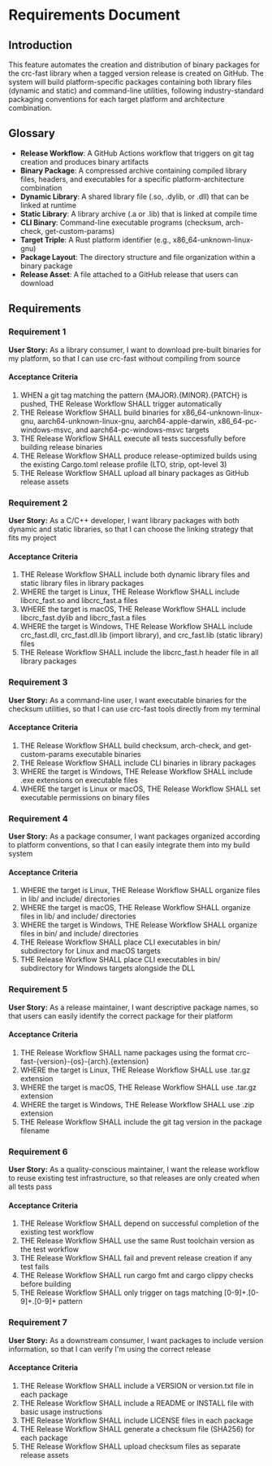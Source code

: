 # Requirements Document

## Introduction

This feature automates the creation and distribution of binary packages for the crc-fast library when a tagged version release is created on GitHub. The system will build platform-specific packages containing both library files (dynamic and static) and command-line utilities, following industry-standard packaging conventions for each target platform and architecture combination.

## Glossary

- **Release Workflow**: A GitHub Actions workflow that triggers on git tag creation and produces binary artifacts
- **Binary Package**: A compressed archive containing compiled library files, headers, and executables for a specific platform-architecture combination
- **Dynamic Library**: A shared library file (.so, .dylib, or .dll) that can be linked at runtime
- **Static Library**: A library archive (.a or .lib) that is linked at compile time
- **CLI Binary**: Command-line executable programs (checksum, arch-check, get-custom-params)
- **Target Triple**: A Rust platform identifier (e.g., x86_64-unknown-linux-gnu)
- **Package Layout**: The directory structure and file organization within a binary package
- **Release Asset**: A file attached to a GitHub release that users can download

## Requirements

### Requirement 1

**User Story:** As a library consumer, I want to download pre-built binaries for my platform, so that I can use crc-fast without compiling from source

#### Acceptance Criteria

1. WHEN a git tag matching the pattern {MAJOR}.{MINOR}.{PATCH} is pushed, THE Release Workflow SHALL trigger automatically
2. THE Release Workflow SHALL build binaries for x86_64-unknown-linux-gnu, aarch64-unknown-linux-gnu, aarch64-apple-darwin, x86_64-pc-windows-msvc, and aarch64-pc-windows-msvc targets
3. THE Release Workflow SHALL execute all tests successfully before building release binaries
4. THE Release Workflow SHALL produce release-optimized builds using the existing Cargo.toml release profile (LTO, strip, opt-level 3)
5. THE Release Workflow SHALL upload all binary packages as GitHub release assets

### Requirement 2

**User Story:** As a C/C++ developer, I want library packages with both dynamic and static libraries, so that I can choose the linking strategy that fits my project

#### Acceptance Criteria

1. THE Release Workflow SHALL include both dynamic library files and static library files in library packages
2. WHERE the target is Linux, THE Release Workflow SHALL include libcrc_fast.so and libcrc_fast.a files
3. WHERE the target is macOS, THE Release Workflow SHALL include libcrc_fast.dylib and libcrc_fast.a files
4. WHERE the target is Windows, THE Release Workflow SHALL include crc_fast.dll, crc_fast.dll.lib (import library), and crc_fast.lib (static library) files
5. THE Release Workflow SHALL include the libcrc_fast.h header file in all library packages

### Requirement 3

**User Story:** As a command-line user, I want executable binaries for the checksum utilities, so that I can use crc-fast tools directly from my terminal

#### Acceptance Criteria

1. THE Release Workflow SHALL build checksum, arch-check, and get-custom-params executable binaries
2. THE Release Workflow SHALL include CLI binaries in library packages
3. WHERE the target is Windows, THE Release Workflow SHALL include .exe extensions on executable files
4. WHERE the target is Linux or macOS, THE Release Workflow SHALL set executable permissions on binary files

### Requirement 4

**User Story:** As a package consumer, I want packages organized according to platform conventions, so that I can easily integrate them into my build system

#### Acceptance Criteria

1. WHERE the target is Linux, THE Release Workflow SHALL organize files in lib/ and include/ directories
2. WHERE the target is macOS, THE Release Workflow SHALL organize files in lib/ and include/ directories
3. WHERE the target is Windows, THE Release Workflow SHALL organize files in bin/ and include/ directories
4. THE Release Workflow SHALL place CLI executables in bin/ subdirectory for Linux and macOS targets
5. THE Release Workflow SHALL place CLI executables in bin/ subdirectory for Windows targets alongside the DLL

### Requirement 5

**User Story:** As a release maintainer, I want descriptive package names, so that users can easily identify the correct package for their platform

#### Acceptance Criteria

1. THE Release Workflow SHALL name packages using the format crc-fast-{version}-{os}-{arch}.{extension}
2. WHERE the target is Linux, THE Release Workflow SHALL use .tar.gz extension
3. WHERE the target is macOS, THE Release Workflow SHALL use .tar.gz extension
4. WHERE the target is Windows, THE Release Workflow SHALL use .zip extension
5. THE Release Workflow SHALL include the git tag version in the package filename

### Requirement 6

**User Story:** As a quality-conscious maintainer, I want the release workflow to reuse existing test infrastructure, so that releases are only created when all tests pass

#### Acceptance Criteria

1. THE Release Workflow SHALL depend on successful completion of the existing test workflow
2. THE Release Workflow SHALL use the same Rust toolchain version as the test workflow
3. THE Release Workflow SHALL fail and prevent release creation if any test fails
4. THE Release Workflow SHALL run cargo fmt and cargo clippy checks before building
5. THE Release Workflow SHALL only trigger on tags matching [0-9]+.[0-9]+.[0-9]+ pattern

### Requirement 7

**User Story:** As a downstream consumer, I want packages to include version information, so that I can verify I'm using the correct release

#### Acceptance Criteria

1. THE Release Workflow SHALL include a VERSION or version.txt file in each package
2. THE Release Workflow SHALL include a README or INSTALL file with basic usage instructions
3. THE Release Workflow SHALL include LICENSE files in each package
4. THE Release Workflow SHALL generate a checksum file (SHA256) for each package
5. THE Release Workflow SHALL upload checksum files as separate release assets
